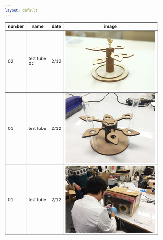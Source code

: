 ```yaml
---
layout: default
---
```




<table  border="1" cellspacing="0" cellpadding="5" bordercolor="#dfdfdf" style="border-collapse: collapse">
  <tr>
    <th>number</th>
    <th>name</th>
    <th>date</th>
    <th>image</th>
  </tr>
  <tr>
    <td>02</td>
    <td>test tube 02</td>
    <td>2/12</td>
    <td><img src="image/test_tube_stand_02.JPG" width="500px"></td>
  </tr>
  <tr>
    <td>01</td>
    <td>test tube</td>
    <td>2/12</td>
    <td><img src="image/test_tube_stand.JPG" width="500px"></td>
  </tr>
  <tr>
    <td>01</td>
    <td>test tube</td>
    <td>2/12</td>
    <td><img src="image/clean_bench.JPG" width="500px"></td>
  </tr>
</table>


<!-- 参考

| 左揃え | 中央揃え | 右揃え |
|:---|:---:|---:|
|1 |2 |3 |
|4 |5 |6 |

-->
